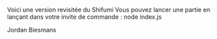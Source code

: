 Voici une version revisitée du Shifumi
Vous pouvez lancer une partie en lançant dans votre invite de commande : node index.js

Jordan Biesmans